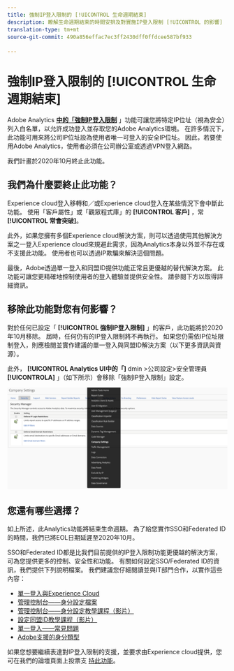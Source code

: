 ```yaml
---
title: 強制IP登入限制的 [!UICONTROL 生命週期結束]
description: 瞭解生命週期結束的時間安排及對實施IP登入限制 [!UICONTROL 的影響]
translation-type: tm+mt
source-git-commit: 490a856effac7ec3ff2430dff0ffdcee587bf933

---
```



# 強制IP登入限制的 [!UICONTROL 生命週期結束]

Adobe Analytics **[中的「強制IP登入限制](/help/admin/company/security-manager.md)** 」功能可讓您將特定IP位址（視為安全）列入白名單，以允許成功登入並存取您的Adobe Analytics環境。 在許多情況下，此功能可用來將公司IP位址設為使用者唯一可登入的安全IP位址。 因此，若要使用Adobe Analytics，使用者必須在公司辦公室或透過VPN登入網路。

我們計畫於2020年10月終止此功能。

## 我們為什麼要終止此功能？

Experience cloud登入移轉和／或Experience cloud登入在某些情況下會中斷此功能。 使用「客戶屬性」或「觀眾程式庫」的 **[!UICONTROL 客戶]** ，常 **[!UICONTROL 常會突破]**。

此外，如果您擁有多個Experience cloud解決方案，則可以透過使用其他解決方案之一登入Experience cloud來規避此需求，因為Analytics本身以外並不存在或不支援此功能。 使用者也可以透過IP欺騙來解決這個問題。

最後，Adobe透過單一登入和同盟ID提供功能正常且更優越的替代解決方案。 此功能可讓您更精確地控制使用者的登入體驗並提供安全性。 請參閱下方以取得詳細資訊。

## 移除此功能對您有何影響？

對於任何已設定「 **[!UICONTROL 強制IP登入限制]** 」的客戶，此功能將於2020年10月移除。 屆時，任何仍有的IP登入限制將不再執行。 如果您仍需依IP位址限制登入，則應檢閱並實作建議的單一登入與同盟ID解決方案（以下更多資訊與資源）。

此外， **[!UICONTROL Analytics UI中的「]** dmin &gt;公司設定&gt;安全管理員 **[!UICONTROLA]** 」（如下所示）會移除「強制IP登入限制」設定。

![](assets/sec-manager2.png)

## 您還有哪些選擇？

如上所述，此Analytics功能將結束生命週期。 為了給您實作SSO和Federated ID的時間，我們已將EOL日期延遲至2020年10月。

SSO和Federated ID都是比我們目前提供的IP登入限制功能更優越的解決方案，可為您提供更多的控制、安全性和功能。 有關如何設定SSO/Federated ID的資訊，我們提供下列說明檔案。 我們建議您仔細閱讀並與IT部門合作，以實作這些內容：

* [單一登入與Experience Cloud](https://spark.adobe.com/page/JeSB8EPEQIvjD/)
* [管理控制台——身分設定檔案](https://helpx.adobe.com/enterprise/using/set-up-identity.html)
* [管理控制台——身分設定教學課程（影片）](https://helpx.adobe.com/enterprise/how-to/identity-directories-domains.html?playlist=/ccx/v1/collection/product/enterprise/topics/enterprise-identity/collection.ccx.js&ref=helpx.adobe.com)
* [設定同盟ID教學課程（影片）](https://helpx.adobe.com/enterprise/how-to/identity-configure-ids.html?playlist=/ccx/v1/collection/product/enterprise/topics/enterprise-identity/collection.ccx.js&ref=helpx.adobe.com)
* [單一登入——常見問題](https://helpx.adobe.com/enterprise/using/sso-faq.html)
* [Adobe支援的身分類型](https://helpx.adobe.com/enterprise/using/identity.html)

如果您想要繼續表達對IP登入限制的支援，並要求由Experience cloud提供，您可在我們的論壇頁面上投票支 [持此功能](https://forums.adobe.com/ideas/11648)。